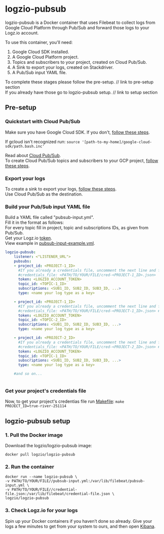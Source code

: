 # logzio-pubsub

logzio-pubsub is a Docker container that uses Filebeat to collect logs from Google Cloud Platform through Pub/Sub and forward those logs to your Logz.io account.
<br/>

To use this container, you'll need:
1. Google Cloud SDK installed.
2. A Google Cloud Platform project.
3. Topics and subscribers to your project, created on Cloud Pub/Sub.
4. A Sink to export your logs, created on Stackdriver.
5. A Pub/Sub input YAML file.

To complete these stages please follow the pre-setup. // link to pre-setup section <br/>
If you already have those go to logzio-pubsub setup. // link to setup section

## Pre-setup

### Quickstart with Cloud Pub/Sub
  Make sure you have Google Cloud SDK.
  If you don't, [follow these steps](https://cloud.google.com/sdk/docs/downloads-versioned-archives).

  If gcloud isn't recognized run:
  ```source '[path-to-my-home]/google-cloud-sdk/path.bash.inc'```

  Read about [Cloud Pub/Sub](https://cloud.google.com/pubsub/docs/overview).<br/>
  To create Cloud Pub/Sub topics and subscribers to your GCP project, [follow these steps](https://cloud.google.com/pubsub/docs/quickstart-console).<br/>
    
### Export your logs
 To create a sink to export your logs, [follow these steps](https://cloud.google.com/logging/docs/export/configure_export_v2).<br/> Use Cloud Pub/Sub as the destination.
 
### Build your Pub/Sub input YAML file
Build a YAML file called "pubsub-input.yml".<br/>
Fill it in the format as follows:<br/>
For every topic fill in project, topic and subscriptions IDs, as given from Pub/Sub.<br/>
Get your Logz.io [token](https://app.logz.io/#/dashboard/settings/general).<br/>
View example in [pubsub-input-example.yml](https://github.com/logzio/logzio-pubsub/blob/develop/pubsub-input-example.yml).

```yml
logzio-pubsub:
    listener: <"LISTENER_URL">
    pubsubs:
    - project_id: <PROJECT-1_ID>
      #If you already a credentials file, uncomment the next line and fill path: 
      #credentials_file: <PATH/TO/YOUR/FILE/cred-<PROJECT-1_ID>.json> 
      token: <LOGZIO_ACCOUNT_TOKEN>
      topic_id: <TOPIC-1_ID>
      subscriptions: <SUB1_ID, SUB2_ID, SUB3_ID, ...>
      type: <name your log type as a key>

    - project_id: <PROJECT-1_ID>
      #If you already a credentials file, uncomment the next line and fill path: 
      #credentials_file: <PATH/TO/YOUR/FILE/cred-<PROJECT-1_ID>.json> ####leave empty if you don't credentials file
      token: <LOGZIO_ACCOUNT_TOKEN>
      topic_id: <TOPIC-2_ID>
      subscriptions: <SUB1_ID, SUB2_ID, SUB3_ID, ...>
      type: <name your log type as a key>

    - project_id: <PROJECT-2_ID>
      #If you already a credentials file, uncomment the next line and fill path: 
      #credentials_file: <PATH/TO/YOUR/FILE/cred-<PROJECT-2_ID>.json> ####leave empty if you don't credentials file
      token: <LOGZIO_ACCOUNT_TOKEN>
      topic_id: <TOPIC-1_ID>
      subscriptions: <SUB1_ID, SUB2_ID, SUB3_ID, ...>
      type: <name your log type as a key>

    #and so on...
    
```
### Get your project's credentials file



Now, to get your project's credentias file run [Makefile]():
```make PROJECT_ID=true-river-251114```


## logzio-pubsub setup

### 1. Pull the Docker image

Download the logzio/logzio-pubsub image:

```shell
docker pull logzio/logzio-pubsub
```

### 2. Run the container

```shell
docker run --name logzio-pubsub \
-v PATH/TO/YOUR/FILE//pubsub-input.yml:/var/lib/filebeat/pubsub-input.yml \
-v PATH/TO/YOUR/FILE//credential-file.json:/var/lib/filebeat/credential-file.json \
logzio/logzio-pubsub
```

### 3. Check Logz.io for your logs

Spin up your Docker containers if you haven’t done so already. Give your logs a few minutes to get from your system to ours, and then open [Kibana](https://app.logz.io/#/dashboard/kibana).
